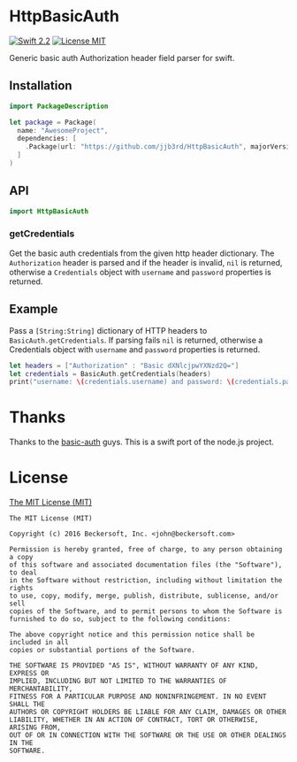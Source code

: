 # HttpBasicAuth

[![Swift 2.2](https://img.shields.io/badge/Swift-2.2-orange.svg?style=flat)](https://swift.org)
[![License MIT](https://img.shields.io/badge/License-MIT-blue.svg?style=flat)](https://opensource.org/licenses/MIT)

Generic basic auth Authorization header field parser for swift.  

## Installation

```swift
import PackageDescription

let package = Package(
  name: "AwesomeProject",
  dependencies: [
    .Package(url: "https://github.com/jjb3rd/HttpBasicAuth", majorVersion: 0, minor: 1)
  ]
)
```

## API

```swift
import HttpBasicAuth
```

### getCredentials

Get the basic auth credentials from the given http header dictionary. The 
`Authorization` header is parsed and if the header is invalid, `nil` is returned,
otherwise a `Credentials` object with `username` and `password` properties is 
returned.

## Example

Pass a `[String:String]` dictionary of HTTP headers to `BasicAuth.getCredentials`. 
If parsing fails `nil` is returned, otherwise a Credentials object with
`username` and `password` properties is returned.

```swift
let headers = ["Authorization" : "Basic dXNlcjpwYXNzd2Q="]
let credentials = BasicAuth.getCredentials(headers)
print("username: \(credentials.username) and password: \(credentials.password)")
```

# Thanks

Thanks to the [basic-auth](https://github.com/jshttp/basic-auth) guys.  This is a swift port of the node.js project.

# License

[The MIT License (MIT)](LICENSE.txt)

```
The MIT License (MIT)

Copyright (c) 2016 Beckersoft, Inc. <john@beckersoft.com>

Permission is hereby granted, free of charge, to any person obtaining a copy
of this software and associated documentation files (the "Software"), to deal
in the Software without restriction, including without limitation the rights
to use, copy, modify, merge, publish, distribute, sublicense, and/or sell
copies of the Software, and to permit persons to whom the Software is
furnished to do so, subject to the following conditions:

The above copyright notice and this permission notice shall be included in all
copies or substantial portions of the Software.

THE SOFTWARE IS PROVIDED "AS IS", WITHOUT WARRANTY OF ANY KIND, EXPRESS OR
IMPLIED, INCLUDING BUT NOT LIMITED TO THE WARRANTIES OF MERCHANTABILITY,
FITNESS FOR A PARTICULAR PURPOSE AND NONINFRINGEMENT. IN NO EVENT SHALL THE
AUTHORS OR COPYRIGHT HOLDERS BE LIABLE FOR ANY CLAIM, DAMAGES OR OTHER
LIABILITY, WHETHER IN AN ACTION OF CONTRACT, TORT OR OTHERWISE, ARISING FROM,
OUT OF OR IN CONNECTION WITH THE SOFTWARE OR THE USE OR OTHER DEALINGS IN THE
SOFTWARE.
```

